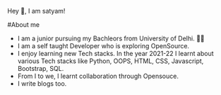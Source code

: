 Hey 👋, I am satyam!

#About me
-  I am a junior pursuing my Bachleors from University of Delhi. 👨‍🎓
-  I am a self taught Developer who is exploring OpenSource. 
-  I enjoy learning new Tech stacks. In the year 2021-22 I learnt about various Tech stacks like Python, OOPS, HTML, CSS, Javascript, Bootstrap, SQL.
-  From I to we, I learnt collaboration through Opensouce.
-  I write blogs too.

